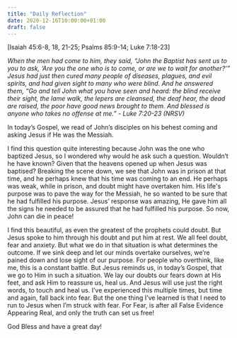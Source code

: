```yaml
---
title: "Daily Reflection"
date: 2020-12-16T10:00:00+01:00
draft: false
---
```


[Isaiah 45:6-8, 18, 21-25; Psalms 85:9-14; Luke 7:18-23]

_When the men had come to him, they said, “John the Baptist has sent us to you to ask, ‘Are you the one who is to come, or are we to wait for another?’” Jesus had just then cured many people of diseases, plagues, and evil spirits, and had given sight to many who were blind. And he answered them, “Go and tell John what you have seen and heard: the blind receive their sight, the lame walk, the lepers are cleansed, the deaf hear, the dead are raised, the poor have good news brought to them. And blessed is anyone who takes no offense at me.” - Luke 7:20-23 (NRSV)_

In today’s Gospel, we read of John’s disciples on his behest coming and asking Jesus if He was the Messiah.

I find this question quite interesting because John was the one who baptized Jesus, so I wondered why would he ask such a question. Wouldn’t he have known? Given that the heavens opened up when Jesus was baptised? Breaking the scene down, we see that John was in prison at that time, and he perhaps knew that his time was coming to an end. He perhaps was weak, while in prison, and doubt might have overtaken him. His life's purpose was to pave the way for the Messiah, he so wanted to be sure that he had fulfilled his purpose. Jesus’ response was amazing, He gave him all the signs he needed to be assured that he had fulfilled his purpose. So now, John can die in peace!

I find this beautiful, as even the greatest of the prophets could doubt. But Jesus spoke to him through his doubt and put him at rest. We all feel doubt, fear and anxiety. But what we do in that situation is what determines the outcome. If we sink deep and let our minds overtake ourselves, we’re pained down and lose sight of our purpose. For people who overthink, like me, this is a constant battle. But Jesus reminds us, in today’s Gospel, that we go to Him in such a situation. We lay our doubts our fears down at His feet, and ask Him to reassure us, heal us. And Jesus will use just the right words, to touch and heal us. I’ve experienced this multiple times, but time and again, fall back into fear. But the one thing I’ve learned is that I need to run to Jesus when I’m struck with fear. For Fear, is after all False Evidence Appearing Real, and only the truth can set us free!

God Bless and have a great day!